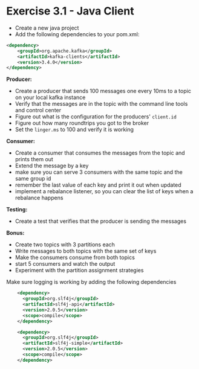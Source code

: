 # Exercise 3.1 - Java Client

* Create a new java project
* Add the following dependencies to your pom.xml:


```xml
<dependency>
    <groupId>org.apache.kafka</groupId>
    <artifactId>kafka-clients</artifactId>
    <version>3.4.0</version>
</dependency>

```

**Producer:**

* Create a producer that sends 100 messages one every 10ms to a topic on your local kafka instance
* Verify that the messages are in the topic with the command line tools and control center
* Figure out what is the configuration for the producers' `client.id`
* Figure out how many roundtrips you got to the broker
* Set the `linger.ms` to 100 and verify it is working 


**Consumer:**

* Create a consumer that consumes the messages from the topic and prints them out 
* Extend the message by a key
* make sure you can serve 3 consumers with the same topic and the same group id
* remember the last value of each key and print it out when updated
* implement a rebalance listener, so you can clear the list of keys when a rebalance happens

**Testing:**

* Create a test that verifies that the producer is sending the messages

**Bonus:**

* Create two topics with 3 partitions each
* Write messages to both topics with the same set of keys
* Make the consumers consume from both topics
* start 5 consumers and watch the output
* Experiment with the partition assignment strategies

Make sure logging is working by adding the following dependencies

```xml
    <dependency>
      <groupId>org.slf4j</groupId>
      <artifactId>slf4j-api</artifactId>
      <version>2.0.5</version>
      <scope>compile</scope>
    </dependency>

    <dependency>
      <groupId>org.slf4j</groupId>
      <artifactId>slf4j-simple</artifactId>
      <version>2.0.5</version>
      <scope>compile</scope>
    </dependency>
```

